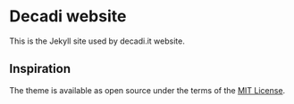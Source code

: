 # Decadi website

This is the Jekyll site used by decadi.it website.

## Inspiration

The theme is available as open source under the terms of the [MIT License](https://github.com/PandaSekh/Jekyll-YAMT/blob/master/LICENSE.txt).
